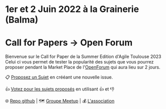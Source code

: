 # 1er et 2 Juin 2022 à la Grainerie (Balma)
# Call for Papers -> Open Forum

Bienvenue sur le Call for Paper de la Summer Edition d'Agile Toulouse 2023
Celui ci vous permet de tester la popularité des sujets que vous pourrez proposer pendant la Market Place de l'[OpenForum](https://fr.wikipedia.org/wiki/M%C3%A9thodologie_Forum_Ouvert) qui aura lieu sur 2 jours.

📋 [Proposez un Sujet](https://github.com/AgileToulouse/editionJuin2023/issues/new?template=cfp.md) en crééant une nouvelle issue.

👍 [Votez pour les sujets proposés](https://github.com/AgileToulouse/editionJuin2023/issues) en utilisant 👍 et 👎

🌐 [Repo github](https://github.com/AgileToulouse/editionJuin2023/)
| 🗺️ [Groupe Meetup](https://www.meetup.com/fr-FR/agile-toulouse/)
| 💰 [L'association](https://agiletoulouse/)
